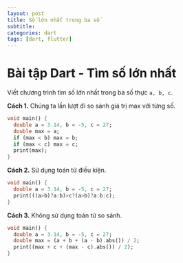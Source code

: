 ```yaml
---
layout: post
title: Số lớn nhất trong ba số
subtitle: 
categories: dart
tags: [dart, flutter]
---
```


# Bài tập Dart - Tìm số lớn nhất

Viết chương trình tìm số lớn nhất trong ba số thực `a, b, c`.

**Cách 1.** Chúng ta lần lượt đi so sánh giá trị max với từng số.

```dart
void main() {
  double a = 3.14, b = -5, c = 27;
  double max = a;
  if (max < b) max = b;
  if (max < c) max = c;
  print(max);
}
```

**Cách 2.** Sử dụng toán tử điều kiện.

```dart
void main() {
  double a = 3.14, b = -5, c = 27;
  print(((a>b)?a:b)>c?(a>b)?a:b:c);  
}
```

**Cách 3.** Không sử dụng toán tử so sánh.

```dart
void main() {
  double a = 3.14, b = -5, c = 27;
  double max = (a + b + (a - b).abs()) / 2;
  print((max + c + (max - c).abs()) / 2);
}
```

